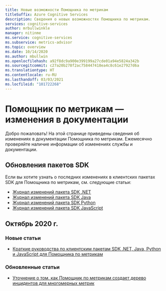 ```yaml
---
title: Новые возможности Помощника по метрикам
titleSuffix: Azure Cognitive Services
description: Сведения о новых возможностях Помощника по метрикам.
services: cognitive-services
author: mrbullwinkle
manager: nitinme
ms.service: cognitive-services
ms.subservice: metrics-advisor
ms.topic: overview
ms.date: 10/14/2020
ms.author: mbullwin
ms.openlocfilehash: a92f8dc9a900e399199a27cde01a94e5824a342b
ms.sourcegitcommit: c27a20b278f2ac758447418ea4c8c61e27927d6a
ms.translationtype: HT
ms.contentlocale: ru-RU
ms.lasthandoff: 03/03/2021
ms.locfileid: "101722268"
---
```

# <a name="metrics-advisor-whats-new-in-the-docs"></a>Помощник по метрикам — изменения в документации

Добро пожаловать! На этой странице приведены сведения об изменениях в документации Помощника по метрикам. Ежемесячно проверяйте наличие информации об изменениях службы и документации.

## <a name="sdk-updates"></a>Обновления пакетов SDK

Если вы хотите узнать о последних изменениях в клиентских пакетах SDK для Помощника по метрикам, см. следующие статьи: 

* [Журнал изменений пакета SDK .NET](https://github.com/Azure/azure-sdk-for-net/blob/master/sdk/metricsadvisor/Azure.AI.MetricsAdvisor/CHANGELOG.md)
* [Журнал изменений пакета SDK Java](https://github.com/Azure/azure-sdk-for-java/blob/master/sdk/metricsadvisor/azure-ai-metricsadvisor/CHANGELOG.md)
* [Журнал изменений пакета SDK Python](https://github.com/Azure/azure-sdk-for-python/blob/master/sdk/metricsadvisor/azure-ai-metricsadvisor/CHANGELOG.md)
* [Журнал изменений пакета SDK JavaScript](https://github.com/Azure/azure-sdk-for-js/blob/master/sdk/metricsadvisor/ai-metrics-advisor/CHANGELOG.md)

## <a name="october-2020"></a>Октябрь 2020 г.

### <a name="new-articles"></a>Новые статьи

* [Краткие руководства по клиентским пакетам SDK .NET, Java, Python и JavaScript для Помощника по метрикам](quickstarts/rest-api-and-client-library.md)

### <a name="updated-articles"></a>Обновленные статьи

* [Уточнение о том, как Помощник по метрикам создает дерево инцидентов для многомерных метрик](faq.md#how-does-metric-advisor-build-an-incident-tree-for-multi-dimensional-metrics)
